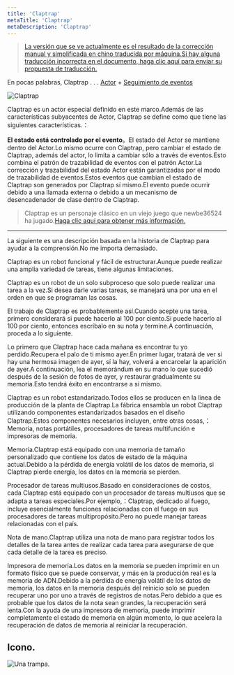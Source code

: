 ```yaml
---
title: 'Claptrap'
metaTitle: 'Claptrap'
metaDescription: 'Claptrap'
---
```


> [La versión que se ve actualmente es el resultado de la corrección manual y simplificada en chino traducida por máquina.Si hay alguna traducción incorrecta en el documento, haga clic aquí para enviar su propuesta de traducción.](https://crwd.in/newbeclaptrap)

En pocas palabras, Claptrap . . . [Actor](/zh_Hans/2-Glossary/Actor-Pattern) + [Seguimiento de eventos](/zh_Hans/2-Glossary/Event-Sourcing)

![Claptrap](/images/20190228-001.gif)

Claptrap es un actor especial definido en este marco.Además de las características subyacentes de Actor, Claptrap se define como que tiene las siguientes características.：

**El estado está controlado por el evento**。El estado del Actor se mantiene dentro del Actor.Lo mismo ocurre con Claptrap, pero cambiar el estado de Claptrap, además del actor, lo limita a cambiar sólo a través de eventos.Esto combina el patrón de trazabilidad de eventos con el patrón Actor.La corrección y trazabilidad del estado Actor están garantizadas por el modo de trazabilidad de eventos.Estos eventos que cambian el estado de Claptrap son generados por Claptrap sí mismo.El evento puede ocurrir debido a una llamada externa o debido a un mecanismo de desencadenador de clase dentro de Claptrap.

> Claptrap es un personaje clásico en un viejo juego que newbe36524 ha jugado.[Haga clic aquí para obtener más información.](https://zh.moegirl.org/%E5%B0%8F%E5%90%B5%E9%97%B9)

---

La siguiente es una descripción basada en la historia de Claptrap para ayudar a la comprensión.No me importa demasiado.

Claptrap es un robot funcional y fácil de estructurar.Aunque puede realizar una amplia variedad de tareas, tiene algunas limitaciones.

Claptrap es un robot de un solo subproceso que solo puede realizar una tarea a la vez.Si desea darle varias tareas, se manejará una por una en el orden en que se programan las cosas.

El trabajo de Claptrap es probablemente así.Cuando acepte una tarea, primero considerará si puede hacerlo al 100 por ciento.Si puede hacerlo al 100 por ciento, entonces escríbalo en su nota y termine.A continuación, proceda a lo siguiente.

Lo primero que Claptrap hace cada mañana es encontrar tu yo perdido.Recupera el palo de ti mismo ayer.En primer lugar, tratará de ver si hay una hermosa imagen de ayer, si la hay, volverá a encarcelar la aparición de ayer.A continuación, lea el memorándum en su mano lo que sucedió después de la sesión de fotos de ayer, y restaurar gradualmente su memoria.Esto tendrá éxito en encontrarse a sí mismo.

Claptrap es un robot estandarizado.Todos ellos se producen en la línea de producción de la planta de Claptrap.La fábrica ensambla un robot Claptrap utilizando componentes estandarizados basados en el diseño Claptrap.Estos componentes necesarios incluyen, entre otras cosas,：Memoria, notas portátiles, procesadores de tareas multifunción e impresoras de memoria.

Memoria.Claptrap está equipado con una memoria de tamaño personalizado que contiene los datos de estado de la máquina actual.Debido a la pérdida de energía volátil de los datos de memoria, si Claptrap pierde energía, los datos en la memoria se pierden.

Procesador de tareas multiusos.Basado en consideraciones de costos, cada Claptrap está equipado con un procesador de tareas multiusos que se adapta a tareas especiales.Por ejemplo,：Claptrap, dedicado al fuego, incluye esencialmente funciones relacionadas con el fuego en sus procesadores de tareas multipropósito.Pero no puede manejar tareas relacionadas con el país.

Nota de mano.Claptrap utiliza una nota de mano para registrar todos los detalles de la tarea antes de realizar cada tarea para asegurarse de que cada detalle de la tarea es preciso.

Impresora de memoria.Los datos en la memoria se pueden imprimir en un formato físico que se puede conservar, y más en la producción real es la memoria de ADN.Debido a la pérdida de energía volátil de los datos de memoria, los datos en la memoria después del reinicio solo se pueden recuperar uno por uno a través de registros de notas.Pero debido a que es probable que los datos de la nota sean grandes, la recuperación será lenta.Con la ayuda de una impresora de memoria, puede imprimir completamente el estado de memoria en algún momento, lo que acelera la recuperación de datos de memoria al reiniciar la recuperación.

## Icono.

![Una trampa.](/images/claptrap_icons/claptrap.svg)
